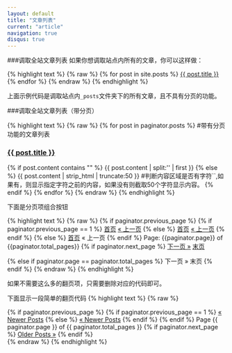 ```yaml
---
layout: default
title: "文章列表"
current: "article"
navigation: true
disqus: true
---
```


###调取全站文章列表
如果你想调取站点内所有的文章，你可以这样做：

{% highlight text %}
{% raw %}
{% for post in site.posts %}
    <a href="{{ post.url }}">{{ post.title }}</a>
{% endfor %}
{% endraw %}
{% endhighlight %}

上面示例代码是调取站点内`_posts`文件夹下的所有文章，且不具有分页的功能。

###调取全站文章列表（带分页）

{% highlight text %}
{% raw %}
{% for post in paginator.posts %}
#带有分页功能的文章列表
  <h3 class="title"><a href="{{ post.url }}">{{ post.title }}</a></h3>
    {% if post.content contains "<!-- more -->" %}
    {{ post.content | split:'<!-- more -->' | first }}
    {% else %}
    {{ post.content | strip_html | truncate:50 }}
    #判断内容区域是否有字符`<!-- more -->`,如果有，则显示指定字符之前的内容，如果没有则截取50个字符显示内容。
  {% endif %}
{% endfor %}
{% endraw %}
{% endhighlight %}

下面是分页项组合按钮

{% highlight text %}
{% raw %}
{% if paginator.previous_page %}
  {% if paginator.previous_page == 1 %}
      <a class="btn" href="/">首页</a>
      <a class="btn" href="/">&laquo; 上一页</a>
    {% else %}
      <a class="btn" href="/">首页</a>
      <a class="btn" href="/page{{paginator.previous_page}}/">&laquo; 上一页</a>
  {% endif %}
  {% else %}
    <span><a class="btn disabled" href="/">首页</a></span>
    <span><a class="btn disabled">&laquo; 上一页</a></span>
  {% endif %}
    <span><a class="btn disabled">Page: {{paginator.page}} of {{paginator.total_pages}}</a></span>
  {% if paginator.next_page %}
    <a class="btn" href="/page{{paginator.next_page}}/">下一页 &raquo;</a>
    <a class="btn" href="/page{{paginator.total_pages}}/">末页</a>

  {% else if paginator.page == paginator.total_pages %}
    <span><a class="btn disabled">下一页 &raquo;</a></span>
    <span><a class="btn disabled">末页</a></span>
{% endif %}
{% endraw %}
{% endhighlight %}

如果不需要这么多的翻页项，只需要删除对应的代码即可。

下面显示一段简单的翻页代码
{% highlight text %}
{% raw %}
<nav class="pagination" role="pagination">
    {% if paginator.previous_page %}
        {% if paginator.previous_page == 1 %}
            <a class="newer-posts" href="{{ site.baseurl }}" title="Previous Page">&laquo; Newer Posts</a>
        {% else %}
            <a class="newer-posts" href="{{ site.baseurl }}page{{ paginator.previous_page }}/" title="Previous Page">&laquo; Newer Posts</a>
      {% endif %}
    {% endif %}
    <span class="page-number"> Page {{ paginator.page }} of {{ paginator.total_pages }} </span>
    {% if paginator.next_page %}
        <a class="older-posts" href="{{ site.baseurl }}page{{ paginator.next_page }}/" title="Next Page">Older Posts &raquo;</a>
    {% endif %}
</nav>
{% endraw %}
{% endhighlight %}

